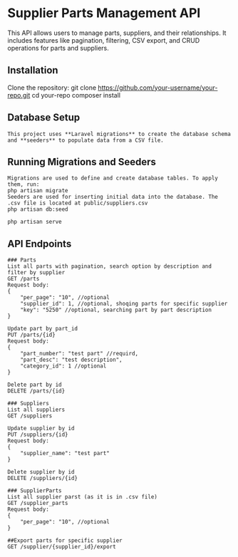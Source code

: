 # Supplier Parts Management API

This API allows users to manage parts, suppliers, and their relationships. It includes features like pagination, filtering, CSV export, and CRUD operations for parts and suppliers.

## Installation

Clone the repository:
   git clone https://github.com/your-username/your-repo.git
   cd your-repo
   composer install

## Database Setup
    This project uses **Laravel migrations** to create the database schema and **seeders** to populate data from a CSV file.

 ## Running Migrations and Seeders
    Migrations are used to define and create database tables. To apply them, run:
    php artisan migrate
    Seeders are used for inserting initial data into the database. The .csv file is located at public/suppliers.csv
    php artisan db:seed
   
    php artisan serve

## API Endpoints
    ### Parts
    List all parts with pagination, search option by description and filter by supplier
    GET /parts
    Request body:
    {
        "per_page": "10", //optional 
        "supplier_id": 1, //optional, shoqing parts for specific supplier
        "key": "5250" //optional, searching part by part description
    }

    Update part by part_id
    PUT /parts/{id}
    Request body:
    {
        "part_number": "test part" //requird,
        "part_desc": "test description",
        "category_id": 1 //optional
    }

    Delete part by id
    DELETE /parts/{id}

    ### Suppliers
    List all suppliers
    GET /suppliers

    Update supplier by id
    PUT /suppliers/{id}
    Request body:
    {
        "supplier_name": "test part"
    }

    Delete supplier by id
    DELETE /suppliers/{id}

    ### SupplierParts
    List all supplier parst (as it is in .csv file)
    GET /supplier_parts
    Request body:
    {
        "per_page": "10", //optional 
    }

    ##Export parts for specific supplier
    GET /supplier/{supplier_id}/export
